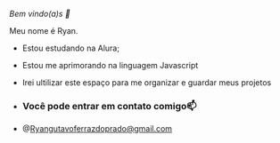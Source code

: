 *Bem vindo(a)s 🤍*

Meu nome é Ryan.

- Estou estudando na Alura;
- Estou me aprimorando na linguagem Javascript
- Irei ultilizar este espaço para me organizar e guardar meus projetos

- ### Você pode entrar em contato comigo📫

- @Ryangutavoferrazdoprado@gmail.com
